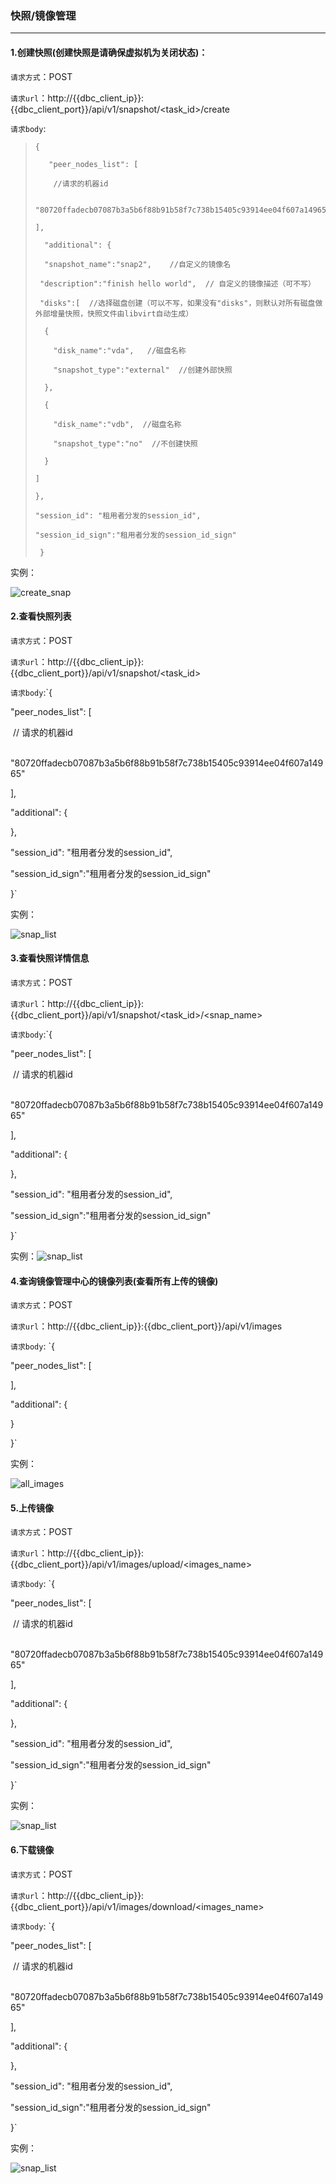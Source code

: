 ### 快照/镜像管理

------

#### 1.创建快照(创建快照是请确保虚拟机为关闭状态)：

`请求方式`：POST

`请求url`：http://{{dbc_client_ip}}:{{dbc_client_port}}/api/v1/snapshot/<task_id>/create

`请求body`:
>    ```
>    {
>
>       "peer_nodes_list": [
>
>        //请求的机器id
> 
>     "80720ffadecb07087b3a5b6f88b91b58f7c738b15405c93914ee04f607a14965"
>
>   ],
>
>      "additional": {
>
>      "snapshot_name":"snap2",    //自定义的镜像名
>
>     "description":"finish hello world",  // 自定义的镜像描述（可不写）
> 
>     "disks":[  //选择磁盘创建（可以不写，如果没有"disks"，则默认对所有磁盘做外部增量快照，快照文件由libvirt自动生成）
>
>      {
>
>        "disk_name":"vda",   //磁盘名称
>
>        "snapshot_type":"external"  //创建外部快照
>
>      },
>
>      {
>
>        "disk_name":"vdb",  //磁盘名称
>
>        "snapshot_type":"no"  //不创建快照
>
>      }
>
>    ]
>
>  },
>
>  "session_id": "租用者分发的session_id",
>
>   "session_id_sign":"租用者分发的session_id_sign"
>
>     }
>    ```
实例：

![create_snap](create_snap.png)

#### 2.查看快照列表

`请求方式`：POST

`请求url`：http://{{dbc_client_ip}}:{{dbc_client_port}}/api/v1/snapshot/<task_id>

`请求body`:`{

  "peer_nodes_list": [

​    // 请求的机器id

​    "80720ffadecb07087b3a5b6f88b91b58f7c738b15405c93914ee04f607a14965"

  ],

  "additional": {

  },

   "session_id": "租用者分发的session_id",

   "session_id_sign":"租用者分发的session_id_sign"

}`

实例：

![snap_list](snap_list.png)

#### 3.查看快照详情信息

`请求方式`：POST

`请求url`：http://{{dbc_client_ip}}:{{dbc_client_port}}/api/v1/snapshot/<task_id>/<snap_name>

`请求body`:`{

  "peer_nodes_list": [

​    // 请求的机器id

​    "80720ffadecb07087b3a5b6f88b91b58f7c738b15405c93914ee04f607a14965"

  ],

  "additional": {

  },

   "session_id": "租用者分发的session_id",

   "session_id_sign":"租用者分发的session_id_sign"

}`

实例：![snap_list](snap_list.png)

#### 4.查询镜像管理中心的镜像列表(查看所有上传的镜像)

`请求方式`：POST

`请求url`：http://{{dbc_client_ip}}:{{dbc_client_port}}/api/v1/images

`请求body`: `{

  "peer_nodes_list": [

  ],

  "additional": {

  }

}`

实例：

![all_images](all_images.png)

#### 5.上传镜像

`请求方式`：POST

`请求url`：http://{{dbc_client_ip}}:{{dbc_client_port}}/api/v1/images/upload/<images_name>

`请求body`:	`{

  "peer_nodes_list": [

​    // 请求的机器id

​    "80720ffadecb07087b3a5b6f88b91b58f7c738b15405c93914ee04f607a14965"

  ],

  "additional": {

  },

   "session_id": "租用者分发的session_id",

   "session_id_sign":"租用者分发的session_id_sign"

}`

实例：

![snap_list](snap_list.png)

#### 6.下载镜像

`请求方式`：POST

`请求url`：http://{{dbc_client_ip}}:{{dbc_client_port}}/api/v1/images/download/<images_name>

`请求body`:	`{

  "peer_nodes_list": [

​    // 请求的机器id

​    "80720ffadecb07087b3a5b6f88b91b58f7c738b15405c93914ee04f607a14965"

  ],

  "additional": {

  },

   "session_id": "租用者分发的session_id",

   "session_id_sign":"租用者分发的session_id_sign"

}`

实例：

![snap_list](snap_list.png)
